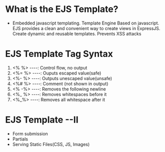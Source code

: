# What is the EJS Template?

- Embedded javascript templating. Template Engine Based on javascript. EJS provides a clean and convenient way to create views in ExpressJS. Create dynamic and reusable templates. Prevents XSS attacks

# EJS Template Tag Syntax

1. <% %> ----: Control flow, no output
2. <%= %> ----: Ouputs escaped value(safe)
3. <%- %> ----: Outputs unescaped value(unsafe)
4. <%# %> ----: Comment (not shown in output)
5. <% -%> ----: Removes the following newline
6. <%\_ %> ----: Removes whitespaces before it
7. <%\_%> ----: Removes all whitespace after it

# EJS Template --II

- Form submission
- Partials
- Serving Static Files(CSS, JS, Images)
